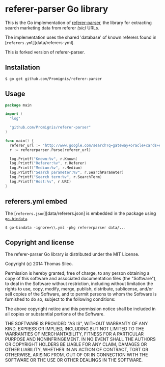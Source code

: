 # referer-parser Go library

This is the Go implementation of [referer-parser][referer-parser], the library for extracting search marketing data from referer _(sic)_ URLs.

The implementation uses the shared 'database' of known referers found in [`referers.yml`][data/referers-yml].

This is forked version of referer-parser.

## Installation

```console
$ go get github.com/Promignis/referer-parser
```

## Usage

```go
package main

import (
  "log"

  "github.com/Promignis/referer-parser"
)

func main() {
  referer_url := "http://www.google.com/search?q=gateway+oracle+cards+denise+linn&hl=en&client=safari"
  r := refererparser.Parse(referer_url)

  log.Printf("Known:%v", r.Known)
  log.Printf("Referer:%v", r.Referer)
  log.Printf("Medium:%v", r.Medium)
  log.Printf("Search parameter:%v", r.SearchParameter)
  log.Printf("Search term:%v", r.SearchTerm)
  log.Printf("Host:%v", r.URI)
}

```

## referers.yml embed

The [`referers.json`][data/referers.json] is embedded in the package using [`go-bindata`][go-bindata].

```
$ go-bindata -ignore=\\.yml -pkg refererparser data/...
```

## Copyright and license

The referer-parser Go library is distributed under the MIT License.

Copyright (c) 2014 Thomas Sileo.

Permission is hereby granted, free of charge, to any person obtaining a copy
of this software and associated documentation files (the "Software"), to deal
in the Software without restriction, including without limitation the rights
to use, copy, modify, merge, publish, distribute, sublicense, and/or sell
copies of the Software, and to permit persons to whom the Software is
furnished to do so, subject to the following conditions:

The above copyright notice and this permission notice shall be included in
all copies or substantial portions of the Software.

THE SOFTWARE IS PROVIDED "AS IS", WITHOUT WARRANTY OF ANY KIND, EXPRESS OR
IMPLIED, INCLUDING BUT NOT LIMITED TO THE WARRANTIES OF MERCHANTABILITY,
FITNESS FOR A PARTICULAR PURPOSE AND NONINFRINGEMENT. IN NO EVENT SHALL THE
AUTHORS OR COPYRIGHT HOLDERS BE LIABLE FOR ANY CLAIM, DAMAGES OR OTHER
LIABILITY, WHETHER IN AN ACTION OF CONTRACT, TORT OR OTHERWISE, ARISING FROM,
OUT OF OR IN CONNECTION WITH THE SOFTWARE OR THE USE OR OTHER DEALINGS IN
THE SOFTWARE.

[referer-parser]: https://github.com/snowplow/referer-parser
[referers-yml]: https://github.com/snowplow/referer-parser/blob/master/referers.json

[tsileo]: https://github.com/tsileo
[go-bindata]: https://github.com/jteeuwen/go-bindata
